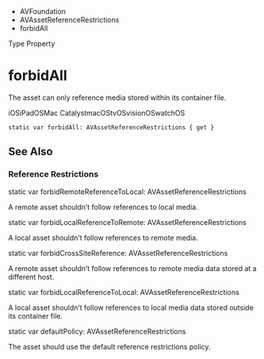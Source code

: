 

- AVFoundation
- AVAssetReferenceRestrictions
-  forbidAll 

Type Property

# forbidAll

The asset can only reference media stored within its container file.

iOSiPadOSMac CatalystmacOStvOSvisionOSwatchOS

``` source
static var forbidAll: AVAssetReferenceRestrictions { get }
```

## See Also

### Reference Restrictions

static var forbidRemoteReferenceToLocal: AVAssetReferenceRestrictions

A remote asset shouldn’t follow references to local media.

static var forbidLocalReferenceToRemote: AVAssetReferenceRestrictions

A local asset shouldn’t follow references to remote media.

static var forbidCrossSiteReference: AVAssetReferenceRestrictions

A remote asset shouldn’t follow references to remote media data stored at a different host.

static var forbidLocalReferenceToLocal: AVAssetReferenceRestrictions

A local asset shouldn’t follow references to local media data stored outside its container file.

static var defaultPolicy: AVAssetReferenceRestrictions

The asset should use the default reference restrictions policy.

